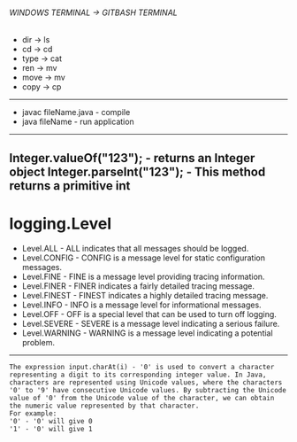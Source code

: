 ###### WINDOWS TERMINAL -> GITBASH TERMINAL

* dir -> ls
* cd -> cd
* type -> cat
* ren -> mv
* move -> mv
* copy -> cp

---

* javac fileName.java - compile
* java fileName - run application

---
Integer.valueOf("123"); - returns an Integer object
Integer.parseInt("123"); - This method returns a primitive int
---

# logging.Level

* Level.ALL - ALL indicates that all messages should be logged.
* Level.CONFIG - CONFIG is a message level for static configuration messages.
* Level.FINE - FINE is a message level providing tracing information.
* Level.FINER - FINER indicates a fairly detailed tracing message.
* Level.FINEST - FINEST indicates a highly detailed tracing message.
* Level.INFO - INFO is a message level for informational messages.
* Level.OFF - OFF is a special level that can be used to turn off logging.
* Level.SEVERE - SEVERE is a message level indicating a serious failure.
* Level.WARNING - WARNING is a message level indicating a potential problem.

---
    The expression input.charAt(i) - '0' is used to convert a character representing a digit to its corresponding integer value. In Java, characters are represented using Unicode values, where the characters '0' to '9' have consecutive Unicode values. By subtracting the Unicode value of '0' from the Unicode value of the character, we can obtain the numeric value represented by that character.
    For example:
    '0' - '0' will give 0
    '1' - '0' will give 1